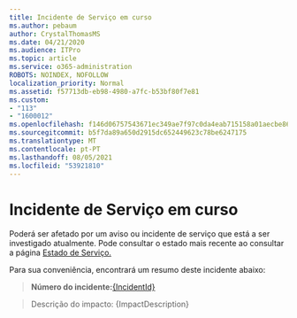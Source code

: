 ```yaml
---
title: Incidente de Serviço em curso
ms.author: pebaum
author: CrystalThomasMS
ms.date: 04/21/2020
ms.audience: ITPro
ms.topic: article
ms.service: o365-administration
ROBOTS: NOINDEX, NOFOLLOW
localization_priority: Normal
ms.assetid: f57713db-eb98-4980-a7fc-b53bf80f7e81
ms.custom:
- "113"
- "1600012"
ms.openlocfilehash: f146d06757543671ec349ae7f97c0da4eab715158a01aecbe86d07094a582d01
ms.sourcegitcommit: b5f7da89a650d2915dc652449623c78be6247175
ms.translationtype: MT
ms.contentlocale: pt-PT
ms.lasthandoff: 08/05/2021
ms.locfileid: "53921810"
---
```

# <a name="service-incident-in-progress"></a>Incidente de Serviço em curso

Poderá ser afetado por um aviso ou incidente de serviço que está a ser investigado atualmente. Pode consultar o estado mais recente ao consultar a página [Estado de Serviço.](https://admin.microsoft.com/adminportal/home#/servicehealth)
  
Para sua conveniência, encontrará um resumo deste incidente abaixo:
  
> **Número do incidente:**[{IncidentId}](https://admin.microsoft.com/adminportal/home#/servicehealth)
    
> Descrição do impacto: {ImpactDescription}
